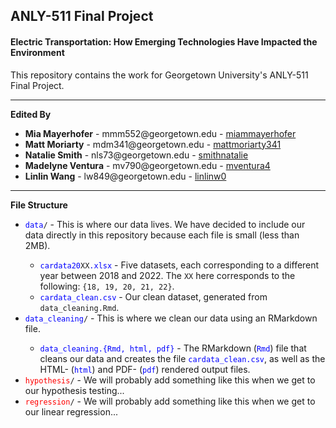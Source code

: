 ## ANLY-511 Final Project

#### Electric Transportation: How Emerging Technologies Have Impacted the Environment

This repository contains the work for Georgetown University's ANLY-511 Final Project.

---

**Edited By**
<ul>
    <li><b>Mia Mayerhofer</b> - mmm552@georgetown.edu - <a href="https://github.com/miammayerhofer">miammayerhofer</a></li>
    <li><b>Matt Moriarty</b> - mdm341@georgetown.edu - <a href="https://github.com/mattmoriarty341">mattmoriarty341</a></li>
    <li><b>Natalie Smith</b> - nls73@georgetown.edu - <a href="https://github.com/smithnatalie">smithnatalie</a></li>
    <li><b>Madelyne Ventura</b> - mv790@georgetown.edu - <a href="https://github.com/mventura4">mventura4</a></li>
    <li><b>Linlin Wang</b> - lw849@georgetown.edu - <a href="https://github.com/linlinw0">linlinw0</a></li> 
</ul>

---

**File Structure**
<ul>
    <li><code><span style="color:#0000ff;">data</span>/</code> - This is where our data lives. We have decided to include our data directly in this repository because each file is small (less than 2MB).</li>
    <ul>
        <li><code><span style="color:#0000ff;">cardata20</span>XX<span style="color:#0000ff;">.xlsx</span></code> - Five datasets, each corresponding to a different year between 2018 and 2022. The <code>XX</code> here corresponds to the following: <code>{18, 19, 20, 21, 22}</code>.</li>
        <li><code><span style="color:#0000ff;">cardata_clean.csv</span></code> - Our clean dataset, generated from <code>data_cleaning.Rmd</code>.</li>
    </ul>
    <li><code><span style="color:#0000ff;">data_cleaning</span>/</code> - This is where we clean our data using an RMarkdown file.</li>
    <ul>
        <li><code><span style="color:#0000ff;">data_cleaning.{Rmd, html, pdf}</span></code> - The RMarkdown (<code><span style="color:#0000ff;">Rmd</span></code>) file that cleans our data and creates the file <code><span style="color:#0000ff;">cardata_clean.csv</span></code>, as well as the HTML- (<code><span style="color:#0000ff;">html</span></code>) and PDF- (<code><span style="color:#0000ff;">pdf</span></code>) rendered output files.</li>
    </ul>
    <li><code><span style="color:#ff0000;">hypothesis</span>/</code> - We will probably add something like this when we get to our hypothesis testing...</li>
    <li><code><span style="color:#ff0000;">regression</span>/</code> - We will probably add something like this when we get to our linear regression...</li>
</ul>
    
